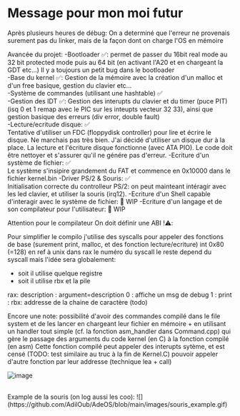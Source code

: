 # Message pour mon moi futur
Après plusieurs heures de débug:
On a determiné que l'erreur ne provenais surement pas du linker, mais de la façon dont on charge l'OS en mémoire


Avancée du projet:
-Bootloader ✅: permet de passer du 16bit real mode au 32 bit protected mode puis au 64 bit (en activant l'A20 et en chargeant la GDT etc...) Il y a toujours un petit bug dans le bootloader <br>
-Base du kernel ✅: Gestion de la mémoire avec la création d'un malloc et d'un free basique, gestion du clavier etc... <br>
-Système de commandes (utilisant une hashtable) ✅ <br>
-Gestion des IDT  ✅: Gestion des interupts du clavier et du timer (puce PIT) (isq 0 et 1 remap avec le PIC sur les inteupts vecteur 32 33), ainsi que gestion basique des erreurs (div error, double fault) <br>
-Lecture/ecritude disque: ✅ <br> Tentative d'utiliser un FDC (floppydisk controller) pour lire et écrire le disque. Ne marchais pas très bien.
J'ai décidé d'utiliser un disque dur à la place. La lecture et l'écriture disque fonctionne (avec ATA PIO). Le code doit être nettoyer et s'assurer qu'il ne génére pas d'erreur.
-Ecriture d'un système de fichier: ✅ <br> Le système s'insipire grandement du FAT et commence en 0x10000 dans le fichier kernel.bin
-Driver PS/2 & Souris: ✅ <br> Initialisation correcte du controlleur PS/2: on peut mainteant intéragir avec les led clavier, et utiliser la souris (irq12).
-Ecriture d'un Shell capable d'interagir avec le système de fichier: 🚧 WIP
-Ecriture d'un langage et de son compilateur pour l'utilisateur: 🚧 WIP



Attention pour le compilateur On doit définir une ABI !⚠️: <br>

Pour simplifier le compilo j'utilise des syscalls pour appeler des fonctions de base (surement print, malloc, et des fonction lecture/ecriture)
int 0x80 (=128) en ref à unix
dans rax le numéro du syscall
le reste depend du syscall mais l'idée sera globalement: 
- soit il utilise quelque registre
- soit il utilise rbx et la pile


rax: description : argument=description
0 : affiche un msg de debug
1 : print : rbx: addresse de la chaine de caractère (todo)



Encore une note:
possibilité d'avoir des commandes compilé dans le file system et de les lancer en chargeant leur fichier en mémoire + en utilisant un handler tout simple (cf. la fonction asm_handler dans Command.cpp) qui gère le passage des arguments du code kernel (en C) à la fonction compilé (en asm)
Cette fonction compilé peut appeler des interupts sytème, et est censé (TODO: test similaire au truc à la fin de Kernel.C) pouvoir appeler d'autre fonction par leur addresse (technique lea + call)

![image](https://github.com/user-attachments/assets/ef78049b-8935-44a0-b524-7940a00b854c)

<br>
Example de la souris (on log aussi les coo):
![](https://github.com/AdilOub/AdeOS/blob/main/images/souris_example.gif)